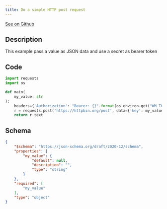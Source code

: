 ```yaml
---
title: Do a simple HTTP post request
---
```


[See on Github](https://github.com/windmill-labs/windmill/blob/main/starter/scripts/u/bot/http_request.py)

## Description

This example pass a value as JSON data and use a secret as bearer token

## Code

```python
import requests
import os

def main(
    my_value: str
):
    headers={'Authorization': "Bearer: {}".format(os.environ.get("WM_TOKEN"))}
    r = requests.post('https://httpbin.org/post', data={'key': my_value})
    return r.text

```

## Schema

```json
{
    "$schema": "https://json-schema.org/draft/2020-12/schema",
    "properties": {
        "my_value": {
            "default": null,
            "description": "",
            "type": "string"
        }
    },
    "required": [
        "my_value"
    ],
    "type": "object"
}
```

